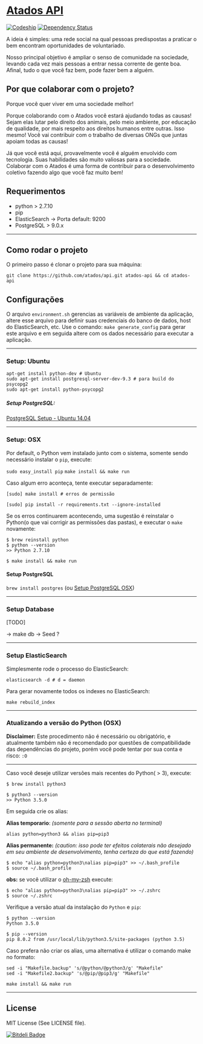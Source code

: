 # [Atados API](http://www.atados.com.br)
[![Codeship](https://www.codeship.io/projects/139f1dd0-a88e-0131-806c-1a66b7fb6c8b/status)](https://codeship.io/projects/19157)
[![Dependency Status](https://gemnasium.com/atados/api.svg)](https://gemnasium.com/atados/api)


A ideia é simples: uma rede social na qual pessoas predispostas a praticar o bem encontram oportunidades de voluntariado.

Nosso principal objetivo é ampliar o senso de comunidade na sociedade, levando cada vez mais pessoas a entrar nessa corrente de gente boa. Afinal, tudo o que você faz bem, pode fazer bem a alguém.


## Por que colaborar com o projeto?

Porque você quer viver em uma sociedade melhor!

Porque colaborando com o Atados você estará ajudando todas as causas! Sejam elas lutar pelo direito dos animais, pelo meio ambiente, por educação de qualidade, por mais respeito aos direitos humanos entre outras. Isso mesmo!
Você vai contribuir com o trabalho de diversas ONGs que juntas apoiam todas as causas!

Já que você está aqui, provavelmente você é alguém envolvido com tecnologia.
Suas habilidades são muito valiosas para a sociedade. Colaborar com o Atados é uma forma de contribuir para o desenvolvimento coletivo fazendo algo que você faz muito bem!


## Requerimentos

- python > 2.7.10
- pip
- ElasticSearch
  -> Porta default: 9200
- PostgreSQL > 9.0.x

---

## Como rodar o projeto

O primeiro passo é clonar o projeto para sua máquina:

`git clone https://github.com/atados/api.git atados-api && cd atados-api`


## Configurações

O arquivo `environment.sh` gerencias as variáveis de ambiente da aplicação, altere esse arquivo para definir suas credenciais do banco de dados, host do ElasticSearch, etc.
Use o comando: `make generate_config`  para gerar este arquivo e em seguida altere com os dados necessário para executar a aplicação.

---

### Setup: Ubuntu
    apt-get install python-dev # Ubuntu
    sudo apt-get install postgresql-server-dev-9.3 # para build do psycopg2
    sudo apt-get install python-psycopg2

##### Setup PostgreSQL:

[PostgreSQL Setup - Ubuntu 14.04](https://www.digitalocean.com/community/tutorials/how-to-install-and-use-postgresql-on-ubuntu-14-04)

---

### Setup: OSX

Por default, o Python vem instalado junto com o sistema, somente sendo necessário instalar o `pip`, execute:

`sudo easy_install pip`
`make install && make run`

Caso algum erro aconteça, tente executar separadamente:

`[sudo] make install # erros de permissão`

`[sudo] pip install -r requirements.txt --ignore-installed`

 Se os erros continuarem acontecendo, uma sugestão é reinstalar o Python(o que vai corrigir as permissões das pastas), e executar o `make` novamente:

```
$ brew reinstall python
$ python --version
>> Python 2.7.10

$ make install && make run
```

#### Setup PostgreSQL

`brew install postgres` (ou  [Setup PostgreSQL OSX](http://exponential.io/blog/2015/02/21/install-postgresql-on-mac-os-x-via-brew/))

---

### Setup Database

[TODO]

-> make db
-> Seed ?

---

### Setup ElasticSearch

Simplesmente rode o processo do ElasticSearch:

`elasticsearch -d # d = daemon`

Para gerar novamente todos os indexes no ElasticSearch:

`make rebuild_index`

---

### Atualizando a versão do Python (OSX)

**Disclaimer:** Este procedimento não é necessário ou obrigatório, e atualmente também não é recomendado por questões de compatibilidade das dependências do projeto, porém você pode tentar por sua conta e risco: `:O`

---

Caso você deseje utilizar versões mais recentes do Python( > 3), execute:

`$ brew install python3`

```
$ python3 --version
>> Python 3.5.0
```

Em seguida crie os alias:

**Alias temporario**:
_(somente para a sessão aberta no terminal)_

`alias python=python3 && alias pip=pip3 `

**Alias permanente:**
_(caution: isso pode ter efeitos colaterais não desejado em seu ambiente de desenvolvimento, tenha certeza do que está fazendo)_

```
$ echo "alias python=python3\nalias pip=pip3" >> ~/.bash_profile
$ source ~/.bash_profile
```

**obs:** se você utilizar o [oh-my-zsh](https://github.com/robbyrussell/oh-my-zsh) execute:

```
$ echo "alias python=python3\nalias pip=pip3" >> ~/.zshrc
$ source ~/.zshrc
```

Verifique a versão atual da instalação do `Python` e `pip`:

```
$ python --version
Python 3.5.0

$ pip --version
pip 8.0.2 from /usr/local/lib/python3.5/site-packages (python 3.5)
```

Caso prefera não criar os alias, uma alternativa é utilizar o comando make no formato:

```
sed -i "Makefile.backup" 's/@python/@python3/g' "Makefile"
sed -i "Makefile2.backup" 's/@pip/@pip3/g' "Makefile"

make install && make run
```
---

## License

MIT License (See LICENSE file).


[![Bitdeli Badge](https://d2weczhvl823v0.cloudfront.net/atados/api/trend.png)](https://bitdeli.com/free "Bitdeli Badge")


